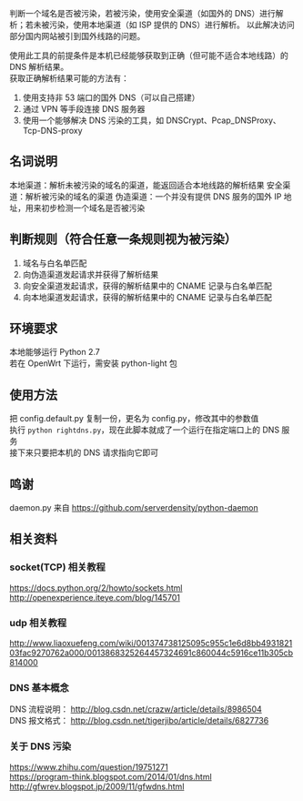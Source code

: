 判断一个域名是否被污染，若被污染，使用安全渠道（如国外的 DNS）进行解析；若未被污染，使用本地渠道（如 ISP 提供的 DNS）进行解析。
以此解决访问部分国内网站被引到国外线路的问题。

使用此工具的前提条件是本机已经能够获取到正确（但可能不适合本地线路）的 DNS 解析结果。  
获取正确解析结果可能的方法有：
1. 使用支持非 53 端口的国外 DNS（可以自己搭建）
2. 通过 VPN 等手段连接 DNS 服务器
3. 使用一个能够解决 DNS 污染的工具，如 DNSCrypt、Pcap_DNSProxy、Tcp-DNS-proxy

## 名词说明
本地渠道：解析未被污染的域名的渠道，能返回适合本地线路的解析结果
安全渠道：解析被污染的域名的渠道
伪造渠道：一个并没有提供 DNS 服务的国外 IP 地址，用来初步检测一个域名是否被污染

## 判断规则（符合任意一条规则视为被污染）
1. 域名与白名单匹配
2. 向伪造渠道发起请求并获得了解析结果
3. 向安全渠道发起请求，获得的解析结果中的 CNAME 记录与白名单匹配
4. 向本地渠道发起请求，获得的解析结果中的 CNAME 记录与白名单匹配

## 环境要求
本地能够运行 Python 2.7  
若在 OpenWrt 下运行，需安装 python-light 包  

## 使用方法
把 config.default.py 复制一份，更名为 config.py，修改其中的参数值  
执行 `python rightdns.py`，现在此脚本就成了一个运行在指定端口上的 DNS 服务  
接下来只要把本机的 DNS 请求指向它即可  

## 鸣谢
daemon.py 来自 https://github.com/serverdensity/python-daemon

## 相关资料
### socket(TCP) 相关教程
https://docs.python.org/2/howto/sockets.html  
http://openexperience.iteye.com/blog/145701

### udp 相关教程
http://www.liaoxuefeng.com/wiki/001374738125095c955c1e6d8bb493182103fac9270762a000/0013868325264457324691c860044c5916ce11b305cb814000  

### DNS 基本概念
DNS 流程说明： http://blog.csdn.net/crazw/article/details/8986504  
DNS 报文格式： http://blog.csdn.net/tigerjibo/article/details/6827736  

### 关于 DNS 污染
https://www.zhihu.com/question/19751271  
https://program-think.blogspot.com/2014/01/dns.html  
http://gfwrev.blogspot.jp/2009/11/gfwdns.html  
